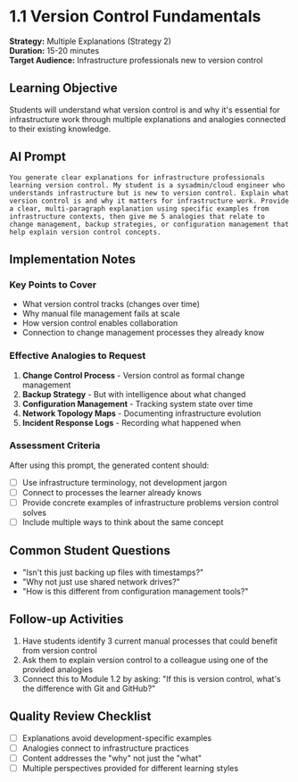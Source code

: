 # 1.1 Version Control Fundamentals

**Strategy:** Multiple Explanations (Strategy 2)  
**Duration:** 15-20 minutes  
**Target Audience:** Infrastructure professionals new to version control

## Learning Objective
Students will understand what version control is and why it's essential for infrastructure work through multiple explanations and analogies connected to their existing knowledge.

## AI Prompt

```
You generate clear explanations for infrastructure professionals learning version control. My student is a sysadmin/cloud engineer who understands infrastructure but is new to version control. Explain what version control is and why it matters for infrastructure work. Provide a clear, multi-paragraph explanation using specific examples from infrastructure contexts, then give me 5 analogies that relate to change management, backup strategies, or configuration management that help explain version control concepts.
```

## Implementation Notes

### Key Points to Cover
- What version control tracks (changes over time)
- Why manual file management fails at scale
- How version control enables collaboration
- Connection to change management processes they already know

### Effective Analogies to Request
1. **Change Control Process** - Version control as formal change management
2. **Backup Strategy** - But with intelligence about what changed
3. **Configuration Management** - Tracking system state over time
4. **Network Topology Maps** - Documenting infrastructure evolution
5. **Incident Response Logs** - Recording what happened when

### Assessment Criteria
After using this prompt, the generated content should:
- [ ] Use infrastructure terminology, not development jargon
- [ ] Connect to processes the learner already knows
- [ ] Provide concrete examples of infrastructure problems version control solves
- [ ] Include multiple ways to think about the same concept

## Common Student Questions
- "Isn't this just backing up files with timestamps?"
- "Why not just use shared network drives?"
- "How is this different from configuration management tools?"

## Follow-up Activities
1. Have students identify 3 current manual processes that could benefit from version control
2. Ask them to explain version control to a colleague using one of the provided analogies
3. Connect this to Module 1.2 by asking: "If this is version control, what's the difference with Git and GitHub?"

## Quality Review Checklist
- [ ] Explanations avoid development-specific examples
- [ ] Analogies connect to infrastructure practices
- [ ] Content addresses the "why" not just the "what"
- [ ] Multiple perspectives provided for different learning styles
